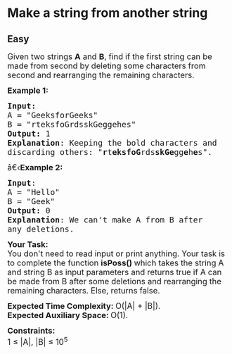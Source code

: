 # Make a string from another string
## Easy
<div class="problems_problem_content__Xm_eO"><p><span style="font-size:18px">Given two strings <strong>A</strong> and <strong>B</strong>, find if the first string can be made from second by deleting some characters from second and rearranging the&nbsp;remaining characters.</span></p>

<p><span style="font-size:18px"><strong>Example 1:</strong></span></p>

<pre><span style="font-size:18px"><strong>Input:</strong>
A = "GeeksforGeeks" 
B = "rteksfoGrdsskGeggehes"
<strong>Output:</strong> 1
<strong>Explanation</strong>: Keeping the bold characters and
discarding others: "<strong>r</strong>t<strong>eksfoG</strong>rds<strong>skGe</strong>gg<strong>e</strong>h<strong>e</strong>s".
</span></pre>

<p><span style="font-size:18px">â€‹<strong>Example 2:</strong></span></p>

<pre><span style="font-size:18px"><strong>Input</strong>: 
A = "Hello" 
B = "Geek"
<strong>Output:</strong> 0
<strong>Explanation</strong>: We can't make A from B after
any deletions.
</span></pre>

<p><span style="font-size:18px"><strong>Your Task:</strong><br>
You don't need to read input or print anything. Your task is to complete the function&nbsp;<strong>isPoss()&nbsp;</strong>which takes the string A and string B&nbsp;as input parameters&nbsp;and returns true&nbsp;if A can be made from B after some deletions and rearranging the remaining characters. Else, returns false.</span></p>

<p><span style="font-size:18px"><strong>Expected Time Complexity:&nbsp;</strong>O(|A| + |B|).<br>
<strong>Expected Auxiliary Space:&nbsp;</strong>O(1).</span></p>

<p><span style="font-size:18px"><strong>Constraints:</strong><br>
1 ≤ |A|, |B| ≤ 10<sup>5</sup></span></p>
</div>